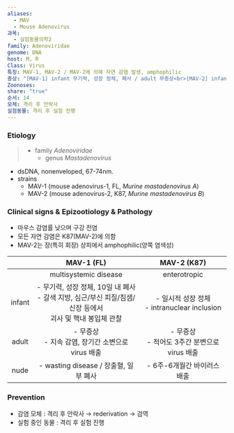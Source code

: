 ```yaml
---
aliases:
  - MAV
  - Mouse Adenovirus
과목:
  - 실험동물의학2
family: Adenoviridae
genome: DNA
host: M, R
Class: Virus
특징: MAV-1, MAV-2 / MAV-2에 의해 자연 감염 발생, amphophilic
증상: "[MAV-1] infant 무기력, 성장 정체, 폐사 / adult 무증상<br>[MAV-2] infant 일시적 성장 정체, adult 무증상"
Zoonoses: 
share: "true"
순서: 14
모체: 격리 후 안락사
실험동물: 격리 후 실험 진행
---
```

### Etiology
> - family *Adenoviridae*
> 	- genus *Mastadenovirus*

- dsDNA, nonenveloped, 67-74nm.
- strains
	- MAV-1 (mouse adenovirus-1, FL, *Murine mastadenovirus A*)
	- MAV-2 (mouse adenovirus-2, K87, *Murine mastadenovirus B*)
### Clinical signs & Epizootiology & Pathology
- 마우스 감염률 낮으며 구강 전염
- 모든 자연 감염은 K87(MAV-2)에 의함
- MAV-2는 장(특히 회장) 상피에서 amphophilic(양쪽 염색성)

|        |                               MAV-1 (FL)                                |               MAV-2 (K87)               |
| :----: | :---------------------------------------------------------------------: | :-------------------------------------: |
|        |                          multisystemic disease                          |              enterotropic               |
| infant | - 무기력, 성장 정체, 10일 내 폐사<br>- 갈색 지방, 심근/부신 피질/침샘/신장 등에서<br>괴사 및 핵내 봉입체 관찰 | - 일시적 성장 정체<br>- intranuclear inclusion |
| adult  |                   - 무증상<br>- 지속 감염, 장기간 소변으로 virus 배출                   |    - 무증상<br>- 적어도 3주간 분변으로 virus 배출     |
|  nude  |                     - wasting disease / 장출혈, 일부 폐사                      |            - 6주-6개월간 바이러스 배출            |

### Prevention
- 감염 모체 : 격리 후 안락사 → rederivation → 검역
- 실험 중인 동물 : 격리 후 실험 진행